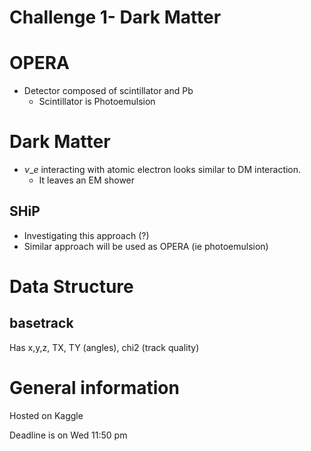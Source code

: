 # Challenge 1- Dark Matter

# OPERA

- Detector composed of scintillator and Pb
    - Scintillator is Photoemulsion

# Dark Matter

- $\nu\_{e}$ interacting with atomic electron looks similar to DM interaction.
    - It leaves an EM shower

## SHiP

- Investigating this approach (?)
- Similar approach will be used as OPERA (ie photoemulsion)

# Data Structure

## basetrack

Has x,y,z, TX, TY (angles), chi2 (track quality)

# General information

Hosted on Kaggle

Deadline is on Wed 11:50 pm
